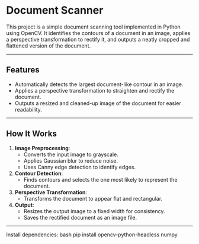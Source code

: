 # Document Scanner

This project is a simple document scanning tool implemented in Python using OpenCV. It identifies the contours of a document in an image, applies a perspective transformation to rectify it, and outputs a neatly cropped and flattened version of the document.

---

## Features
- Automatically detects the largest document-like contour in an image.
- Applies a perspective transformation to straighten and rectify the document.
- Outputs a resized and cleaned-up image of the document for easier readability.

---

## How It Works
1. **Image Preprocessing**:
   - Converts the input image to grayscale.
   - Applies Gaussian blur to reduce noise.
   - Uses Canny edge detection to identify edges.
2. **Contour Detection**:
   - Finds contours and selects the one most likely to represent the document.
3. **Perspective Transformation**:
   - Transforms the document to appear flat and rectangular.
4. **Output**:
   - Resizes the output image to a fixed width for consistency.
   - Saves the rectified document as an image file.

---

Install dependencies:
bash
pip install opencv-python-headless numpy



